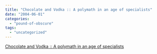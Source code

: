 ```yaml
---
title: "Chocolate and Vodka :: A polymath in an age of specialists"
date: "2004-06-01"
categories: 
  - "pound-of-obscure"
tags: 
  - "uncategorized"
---
```


[Chocolate and Vodka :: A polymath in an age of specialists](http://chocnvodka.blogware.com/blog/_archives/2004/5/8/54483.html)
